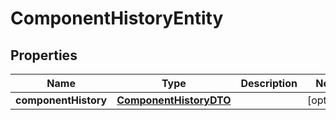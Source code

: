 # ComponentHistoryEntity

## Properties
Name | Type | Description | Notes
------------ | ------------- | ------------- | -------------
**componentHistory** | [**ComponentHistoryDTO**](ComponentHistoryDTO.md) |  |  [optional]
